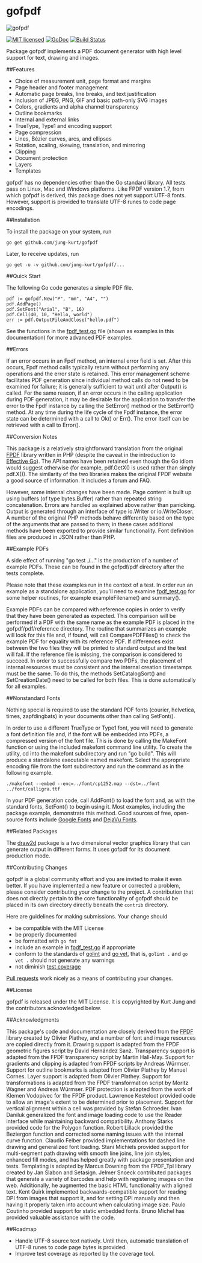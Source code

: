 # gofpdf

![gofpdf](image/logo_gofpdf.jpg?raw=true "gofpdf")

[![MIT licensed](https://img.shields.io/badge/license-MIT-blue.svg)](https://raw.githubusercontent.com/jung-kurt/gofpdf/master/LICENSE)
[![GoDoc](https://godoc.org/github.com/jung-kurt/gofpdf?status.svg)](https://godoc.org/github.com/jung-kurt/gofpdf)
[![Build Status](https://travis-ci.org/jung-kurt/gofpdf.svg?branch=master)](https://travis-ci.org/jung-kurt/gofpdf)

Package gofpdf implements a PDF document generator with high level support for
text, drawing and images.

##Features

* Choice of measurement unit, page format and margins
* Page header and footer management
* Automatic page breaks, line breaks, and text justification
* Inclusion of JPEG, PNG, GIF and basic path-only SVG images
* Colors, gradients and alpha channel transparency
* Outline bookmarks
* Internal and external links
* TrueType, Type1 and encoding support
* Page compression
* Lines, Bézier curves, arcs, and ellipses
* Rotation, scaling, skewing, translation, and mirroring
* Clipping
* Document protection
* Layers
* Templates

gofpdf has no dependencies other than the Go standard library. All tests pass
on Linux, Mac and Windows platforms. Like FPDF version 1.7, from which gofpdf
is derived, this package does not yet support UTF-8 fonts. However, support is
provided to translate UTF-8 runes to code page encodings.

##Installation


To install the package on your system, run

```
go get github.com/jung-kurt/gofpdf
```

Later, to receive updates, run

```
go get -u -v github.com/jung-kurt/gofpdf/...
```

##Quick Start


The following Go code generates a simple PDF file.

```
pdf := gofpdf.New("P", "mm", "A4", "")
pdf.AddPage()
pdf.SetFont("Arial", "B", 16)
pdf.Cell(40, 10, "Hello, world")
err := pdf.OutputFileAndClose("hello.pdf")
```

See the functions in the [fpdf_test.go](https://github.com/jung-kurt/gofpdf/blob/master/fpdf_test.go) file (shown as examples in this
documentation) for more advanced PDF examples.

##Errors


If an error occurs in an Fpdf method, an internal error field is set. After
this occurs, Fpdf method calls typically return without performing any
operations and the error state is retained. This error management scheme
facilitates PDF generation since individual method calls do not need to be
examined for failure; it is generally sufficient to wait until after Output()
is called. For the same reason, if an error occurs in the calling application
during PDF generation, it may be desirable for the application to transfer the
error to the Fpdf instance by calling the SetError() method or the SetErrorf()
method. At any time during the life cycle of the Fpdf instance, the error state
can be determined with a call to Ok() or Err(). The error itself can be
retrieved with a call to Error().

##Conversion Notes


This package is a relatively straightforward translation from the original [FPDF](http://www.fpdf.org/) library written in PHP (despite the caveat in the introduction to [Effective
Go](https://golang.org/doc/effective_go.html)). The API names have been retained even though the Go idiom would suggest
otherwise (for example, pdf.GetX() is used rather than simply pdf.X()). The
similarity of the two libraries makes the original FPDF website a good source
of information. It includes a forum and FAQ.

However, some internal changes have been made. Page content is built up using
buffers (of type bytes.Buffer) rather than repeated string concatenation.
Errors are handled as explained above rather than panicking. Output is
generated through an interface of type io.Writer or io.WriteCloser. A number of
the original PHP methods behave differently based on the type of the arguments
that are passed to them; in these cases additional methods have been exported
to provide similar functionality. Font definition files are produced in JSON
rather than PHP.

##Example PDFs


A side effect of running "go test ./..." is the production of a number of
example PDFs. These can be found in the gofpdf/pdf directory after the tests
complete.

Please note that these examples run in the context of a test. In order run an
example as a standalone application, you'll need to examine [fpdf_test.go](https://github.com/jung-kurt/gofpdf/blob/master/fpdf_test.go) for
some helper routines, for example exampleFilename() and summary().

Example PDFs can be compared with reference copies in order to verify that they
have been generated as expected. This comparison will be performed if a PDF
with the same name as the example PDF is placed in the gofpdf/pdf/reference
directory. The routine that summarizes an example will look for this file and,
if found, will call ComparePDFFiles() to check the example PDF for equality
with its reference PDF. If differences exist between the two files they will be
printed to standard output and the test will fail. If the reference file is
missing, the comparison is considered to succeed. In order to successfully
compare two PDFs, the placement of internal resources must be consistent and
the internal creation timestamps must be the same. To do this, the methods
SetCatalogSort() and SetCreationDate() need to be called for both files. This
is done automatically for all examples.

##Nonstandard Fonts


Nothing special is required to use the standard PDF fonts (courier, helvetica,
times, zapfdingbats) in your documents other than calling SetFont().

In order to use a different TrueType or Type1 font, you will need to generate a
font definition file and, if the font will be embedded into PDFs, a compressed
version of the font file. This is done by calling the MakeFont function or
using the included makefont command line utility. To create the utility, cd
into the makefont subdirectory and run "go build". This will produce a
standalone executable named makefont. Select the appropriate encoding file from
the font subdirectory and run the command as in the following example.

```
./makefont --embed --enc=../font/cp1252.map --dst=../font ../font/calligra.ttf
```

In your PDF generation code, call AddFont() to load the font and, as with the
standard fonts, SetFont() to begin using it. Most examples, including the
package example, demonstrate this method. Good sources of free, open-source
fonts include [Google Fonts](http://www.google.com/fonts/) and [DejaVu Fonts](http://dejavu-fonts.org/).

##Related Packages


The [draw2d](https://github.com/llgcode/draw2d) package is a two dimensional
vector graphics library that can generate output in different forms. It uses
gofpdf for its document production mode.

##Contributing Changes


gofpdf is a global community effort and you are invited to make it even better.
If you have implemented a new feature or corrected a problem, please consider
contributing your change to the project. A contribution that does not directly
pertain to the core functionality of gofpdf should be placed in its own
directory directly beneath the `contrib` directory.

Here are guidelines for making submissions. Your change should

* be compatible with the MIT License
* be properly documented
* be formatted with `go fmt`
* include an example in [fpdf_test.go](https://github.com/jung-kurt/gofpdf/blob/master/fpdf_test.go) if appropriate
* conform to the standards of [golint](https://github.com/golang/lint) and
[go vet](https://godoc.org/golang.org/x/tools/cmd/vet), that is, `golint .` and
`go vet .` should not generate any warnings
* not diminish [test coverage](https://blog.golang.org/cover)

[Pull requests](https://help.github.com/articles/using-pull-requests/) work
nicely as a means of contributing your changes.

##License


gofpdf is released under the MIT License. It is copyrighted by Kurt Jung and
the contributors acknowledged below.

##Acknowledgments


This package's code and documentation are closely derived from the [FPDF](http://www.fpdf.org/) library created by Olivier Plathey, and a number of font and
image resources are copied directly from it. Drawing support is adapted from
the FPDF geometric figures script by David Hernández Sanz. Transparency
support is adapted from the FPDF transparency script by Martin Hall-May.
Support for gradients and clipping is adapted from FPDF scripts by Andreas
Würmser. Support for outline bookmarks is adapted from Olivier Plathey by
Manuel Cornes. Layer support is adapted from Olivier Plathey. Support for
transformations is adapted from the FPDF transformation script by Moritz Wagner
and Andreas Würmser. PDF protection is adapted from the work of Klemen
Vodopivec for the FPDF product. Lawrence Kesteloot provided code to allow an
image's extent to be determined prior to placement. Support for vertical
alignment within a cell was provided by Stefan Schroeder. Ivan Daniluk
generalized the font and image loading code to use the Reader interface while
maintaining backward compatibility. Anthony Starks provided code for the
Polygon function. Robert Lillack provided the Beziergon function and corrected
some naming issues with the internal curve function. Claudio Felber provided
implementations for dashed line drawing and generalized font loading. Stani
Michiels provided support for multi-segment path drawing with smooth line
joins, line join styles, enhanced fill modes, and has helped greatly with
package presentation and tests. Templating is adapted by Marcus Downing from
the FPDF_Tpl library created by Jan Slabon and Setasign. Jelmer Snoeck
contributed packages that generate a variety of barcodes and help with
registering images on the web. Additionally, he augmented the basic HTML
functionality with aligned text. Kent Quirk implemented backwards-compatible
support for reading DPI from images that support it, and for setting DPI
manually and then having it properly taken into account when calculating image
size. Paulo Coutinho provided support for static embedded fonts. Bruno Michel
has provided valuable assistance with the code.

##Roadmap

* Handle UTF-8 source text natively. Until then, automatic translation of
UTF-8 runes to code page bytes is provided.
* Improve test coverage as reported by the coverage tool.


